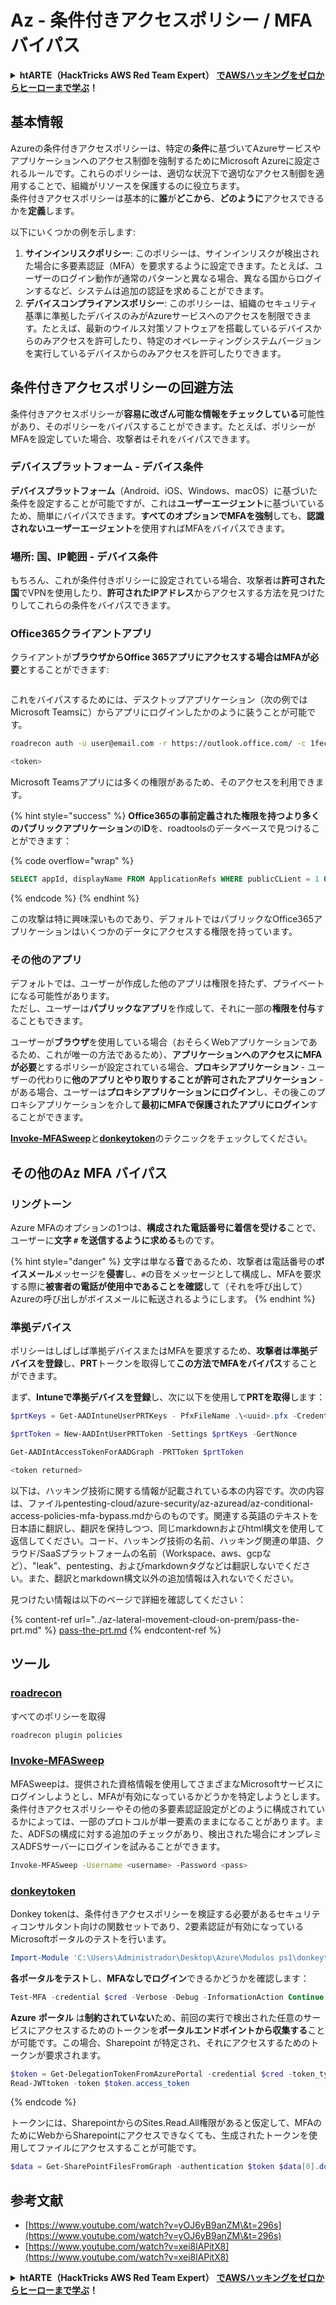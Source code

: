# Az - 条件付きアクセスポリシー / MFA バイパス

<details>

<summary><strong>htARTE（HackTricks AWS Red Team Expert）</strong> <a href="https://training.hacktricks.xyz/courses/arte"><strong>でAWSハッキングをゼロからヒーローまで学ぶ</strong></a><strong>！</strong></summary>

HackTricks をサポートする他の方法:

* **HackTricks で企業を宣伝したい**または **HackTricks をPDFでダウンロードしたい**場合は、[**SUBSCRIPTION PLANS**](https://github.com/sponsors/carlospolop)をチェックしてください！
* [**公式PEASS＆HackTricksのグッズ**](https://peass.creator-spring.com)を入手する
* [**The PEASS Family**](https://opensea.io/collection/the-peass-family)を発見し、独占的な [**NFTs**](https://opensea.io/collection/the-peass-family)のコレクションを見つける
* **💬 [Discordグループ](https://discord.gg/hRep4RUj7f)**または[telegramグループ](https://t.me/peass)に**参加**するか、**Twitter** 🐦 [**@hacktricks\_live**](https://twitter.com/hacktricks\_live)**をフォロー**してください。
* **ハッキングトリックを共有するには、** [**HackTricks**](https://github.com/carlospolop/hacktricks)と[**HackTricks Cloud**](https://github.com/carlospolop/hacktricks-cloud)のGitHubリポジトリにPRを提出してください。

</details>

## 基本情報

Azureの条件付きアクセスポリシーは、特定の**条件**に基づいてAzureサービスやアプリケーションへのアクセス制御を強制するためにMicrosoft Azureに設定されるルールです。これらのポリシーは、適切な状況下で適切なアクセス制御を適用することで、組織がリソースを保護するのに役立ちます。\
条件付きアクセスポリシーは基本的に**誰**が**どこから**、**どのように**アクセスできるかを**定義**します。

以下にいくつかの例を示します:

1. **サインインリスクポリシー**: このポリシーは、サインインリスクが検出された場合に多要素認証（MFA）を要求するように設定できます。たとえば、ユーザーのログイン動作が通常のパターンと異なる場合、異なる国からログインするなど、システムは追加の認証を求めることができます。
2. **デバイスコンプライアンスポリシー**: このポリシーは、組織のセキュリティ基準に準拠したデバイスのみがAzureサービスへのアクセスを制限できます。たとえば、最新のウイルス対策ソフトウェアを搭載しているデバイスからのみアクセスを許可したり、特定のオペレーティングシステムバージョンを実行しているデバイスからのみアクセスを許可したりできます。

## 条件付きアクセスポリシーの回避方法

条件付きアクセスポリシーが**容易に改ざん可能な情報をチェックしている**可能性があり、そのポリシーをバイパスすることができます。たとえば、ポリシーがMFAを設定していた場合、攻撃者はそれをバイパスできます。

### デバイスプラットフォーム - デバイス条件

**デバイスプラットフォーム**（Android、iOS、Windows、macOS）に基づいた条件を設定することが可能ですが、これは**ユーザーエージェント**に基づいているため、簡単にバイパスできます。**すべてのオプションでMFAを強制**しても、**認識されないユーザーエージェント**を使用すればMFAをバイパスできます。

### 場所: 国、IP範囲 - デバイス条件

もちろん、これが条件付きポリシーに設定されている場合、攻撃者は**許可された国**でVPNを使用したり、**許可されたIPアドレス**からアクセスする方法を見つけたりしてこれらの条件をバイパスできます。

### Office365クライアントアプリ

クライアントが**ブラウザからOffice 365アプリにアクセスする場合はMFAが必要**とすることができます:

<figure><img src="../../../.gitbook/assets/image (318).png" alt=""><figcaption></figcaption></figure>

これをバイパスするためには、デスクトップアプリケーション（次の例ではMicrosoft Teamsに）からアプリにログインしたかのように装うことが可能です。
```bash
roadrecon auth -u user@email.com -r https://outlook.office.com/ -c 1fec8e78-bce4-4aaf-ab1b-5451cc387264 --tokrns-stdout

<token>
```
Microsoft Teamsアプリには多くの権限があるため、そのアクセスを利用できます。

{% hint style="success" %}
**Office365の事前定義された権限を持つより多くのパブリックアプリケーション**のI**D**を、roadtoolsのデータベースで見つけることができます：

{% code overflow="wrap" %}
```sql
SELECT appId, displayName FROM ApplicationRefs WHERE publicCLient = 1 ORDER BY displayName ASC
```
{% endcode %}
{% endhint %}

この攻撃は特に興味深いものであり、デフォルトではパブリックなOffice365アプリケーションはいくつかのデータにアクセスする権限を持っています。

### その他のアプリ

デフォルトでは、ユーザーが作成した他のアプリは権限を持たず、プライベートになる可能性があります。\
ただし、ユーザーは**パブリックなアプリ**を作成して、それに一部の**権限を付与**することもできます。

ユーザーが**ブラウザ**を使用している場合（おそらくWebアプリケーションであるため、これが唯一の方法であるため）、**アプリケーションへのアクセスにMFAが必要**とするポリシーが設定されている場合、**プロキシアプリケーション** - ユーザーの代わりに**他のアプリとやり取りすることが許可されたアプリケーション** - がある場合、ユーザーは**プロキシアプリケーションにログイン**し、その後このプロキシアプリケーションを介して**最初にMFAで保護されたアプリにログイン**することができます。

[**Invoke-MFASweep**](az-conditional-access-policies-mfa-bypass.md#invoke-mfasweep)と[**donkeytoken**](az-conditional-access-policies-mfa-bypass.md#donkeytoken)のテクニックをチェックしてください。

## その他のAz MFA バイパス

### リングトーン

Azure MFAのオプションの1つは、**構成された電話番号に着信を受ける**ことで、ユーザーに**文字 `#` を送信するように求める**ものです。

{% hint style="danger" %}
文字は単なる**音**であるため、攻撃者は電話番号の**ボイスメール**メッセージを**侵害**し、`#`の音をメッセージとして構成し、MFAを要求する際に**被害者の電話が使用中であることを確認**して（それを呼び出して）Azureの呼び出しがボイスメールに転送されるようにします。
{% endhint %}

### 準拠デバイス

ポリシーはしばしば準拠デバイスまたはMFAを要求するため、**攻撃者は準拠デバイスを登録**し、**PRT**トークンを取得して**この方法でMFAをバイパス**することができます。

まず、**Intuneで準拠デバイスを登録**し、次に以下を使用して**PRTを取得**します：
```powershell
$prtKeys = Get-AADIntuneUserPRTKeys - PfxFileName .\<uuid>.pfx -Credentials $credentials

$prtToken = New-AADIntUserPRTToken -Settings $prtKeys -GertNonce

Get-AADIntAccessTokenForAADGraph -PRTToken $prtToken

<token returned>
```
以下は、ハッキング技術に関する情報が記載されている本の内容です。次の内容は、ファイルpentesting-cloud/azure-security/az-azuread/az-conditional-access-policies-mfa-bypass.mdからのものです。関連する英語のテキストを日本語に翻訳し、翻訳を保持しつつ、同じmarkdownおよびhtml構文を使用して返信してください。コード、ハッキング技術の名前、ハッキング関連の単語、クラウド/SaaSプラットフォームの名前（Workspace、aws、gcpなど）、"leak"、pentesting、およびmarkdownタグなどは翻訳しないでください。また、翻訳とmarkdown構文以外の追加情報は入れないでください。 

見つけたい情報は以下のページで詳細を確認してください：

{% content-ref url="../az-lateral-movement-cloud-on-prem/pass-the-prt.md" %}
[pass-the-prt.md](../az-lateral-movement-cloud-on-prem/pass-the-prt.md)
{% endcontent-ref %}

## ツール

### [roadrecon](https://github.com/dirkjanm/ROADtools)

すべてのポリシーを取得
```bash
roadrecon plugin policies
```
### [Invoke-MFASweep](https://github.com/dafthack/MFASweep)

MFASweepは、提供された資格情報を使用してさまざまなMicrosoftサービスにログインしようとし、MFAが有効になっているかどうかを特定しようとします。条件付きアクセスポリシーやその他の多要素認証設定がどのように構成されているかによっては、一部のプロトコルが単一要素のままになることがあります。また、ADFSの構成に対する追加のチェックがあり、検出された場合にオンプレミスADFSサーバーにログインを試みることができます。
```bash
Invoke-MFASweep -Username <username> -Password <pass>
```
### [donkeytoken](https://github.com/silverhack/donkeytoken)

Donkey tokenは、条件付きアクセスポリシーを検証する必要があるセキュリティコンサルタント向けの関数セットであり、2要素認証が有効になっているMicrosoftポータルのテストを行います。
```powershell
Import-Module 'C:\Users\Administrador\Desktop\Azure\Modulos ps1\donkeytoken' -Force
```
**各ポータルをテスト**し、**MFAなしでログイン**できるかどうかを確認します：
```powershell
Test-MFA -credential $cred -Verbose -Debug -InformationAction Continue
```
**Azure** **ポータル** は**制約されていない**ため、前回の実行で検出された任意のサービスにアクセスするためのトークンを**ポータルエンドポイントから収集する**ことが可能です。この場合、Sharepoint が特定され、それにアクセスするためのトークンが要求されます。
```powershell
$token = Get-DelegationTokenFromAzurePortal -credential $cred -token_type microsoft.graph -extension_type Microsoft_Intune
Read-JWTtoken -token $token.access_token
```
{% endcode %}

トークンには、SharepointからのSites.Read.All権限があると仮定して、MFAのためにWebからSharepointにアクセスできなくても、生成されたトークンを使用してファイルにアクセスすることが可能です。
```powershell
$data = Get-SharePointFilesFromGraph -authentication $token $data[0].downloadUrl
```
## 参考文献

* [https://www.youtube.com/watch?v=yOJ6yB9anZM\&t=296s](https://www.youtube.com/watch?v=yOJ6yB9anZM\&t=296s)
* [https://www.youtube.com/watch?v=xei8lAPitX8](https://www.youtube.com/watch?v=xei8lAPitX8)

<details>

<summary><strong>htARTE（HackTricks AWS Red Team Expert）</strong> <a href="https://training.hacktricks.xyz/courses/arte"><strong>でAWSハッキングをゼロからヒーローまで学ぶ</strong></a><strong>！</strong></summary>

HackTricks をサポートする他の方法:

* **HackTricks で企業を宣伝したい** または **HackTricks をPDFでダウンロードしたい場合は** [**SUBSCRIPTION PLANS**](https://github.com/sponsors/carlospolop) をチェックしてください！
* [**公式PEASS＆HackTricksのグッズ**](https://peass.creator-spring.com)を入手する
* [**The PEASS Family**](https://opensea.io/collection/the-peass-family)を発見し、独占的な [**NFTs**](https://opensea.io/collection/the-peass-family) のコレクションを見つける
* **💬 [**Discordグループ**](https://discord.gg/hRep4RUj7f) または [**telegramグループ**](https://t.me/peass) に参加するか、**Twitter** 🐦 [**@hacktricks\_live**](https://twitter.com/hacktricks\_live)** をフォローする。**
* **ハッキングトリックを共有するために、** [**HackTricks**](https://github.com/carlospolop/hacktricks) と [**HackTricks Cloud**](https://github.com/carlospolop/hacktricks-cloud) のGitHubリポジトリにPRを提出する。 

</details>

